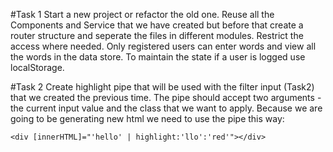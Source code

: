 #Task 1
Start a new project or refactor the old one. Reuse all the Components and Service that we have created but before that create a router structure and seperate the files in different modules. Restrict the access where needed. Only registered users can enter words and view all the words in the data store. To maintain the state if a user is logged use localStorage.

#Task 2
Create highlight pipe that will be used with the filter input (Task2) that we created the previous time. The pipe should accept two arguments - the current input value and the class that we want to apply. 
Because we are going to be generating new html we need to use the pipe this way:

```
<div [innerHTML]="'hello' | highlight:'llo':'red'"></div>
```